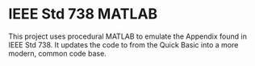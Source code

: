 IEEE Std 738 MATLAB
===================

This project uses procedural MATLAB to emulate the Appendix found in IEEE Std 738. It updates the code to from the Quick Basic into a more modern, common code base.